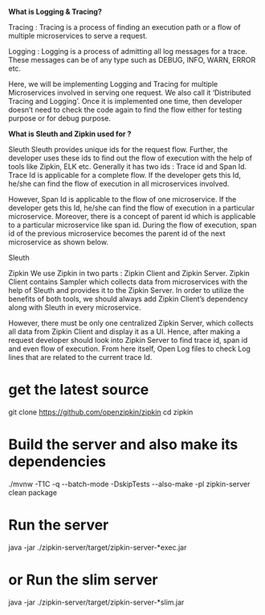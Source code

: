 

**What is Logging & Tracing?**

Tracing : Tracing is a process of finding an execution path or a flow of multiple microservices to serve a request.

Logging : Logging is a process of admitting all log messages for a trace. These messages can be of any type such as DEBUG, INFO, WARN, ERROR etc.

Here, we will be implementing Logging and Tracing for multiple Microservices involved in serving one request. We also call it ‘Distributed Tracing and Logging’. Once it is implemented one time, then developer doesn’t need to check the code again to find the flow either for testing purpose or for debug purpose.

**What is Sleuth and Zipkin used for ?**

Sleuth 
Sleuth provides unique ids for the request flow. Further, the developer uses these ids to find out the flow of execution with the help of tools like Zipkin, ELK etc. Generally it has two ids : Trace id and Span Id. Trace Id is applicable for a complete flow. If the developer gets this Id, he/she can find the flow of execution in all microservices involved.

However, Span Id is applicable to the flow of one microservice. If the developer gets this Id, he/she can find the flow of execution in a particular microservice. Moreover, there is a concept of parent id which is applicable to a particular microservice like span id. During the flow of execution, span id of the previous microservice becomes the parent id of the next microservice as shown below.

Sleuth

Zipkin 
We use Zipkin in two parts : Zipkin Client and Zipkin Server. Zipkin Client contains Sampler which collects data from microservices with the help of Sleuth and provides it to the Zipkin Server. In order to utilize the benefits of both tools, we should always add Zipkin Client’s dependency along with Sleuth in every microservice.

However, there must be only one centralized Zipkin Server, which collects all data from Zipkin Client and display it as a UI. Hence, after making a request developer should look into Zipkin Server to find trace id, span id and even flow of execution. From here itself, Open Log files to check Log lines that are related to the current trace Id.


# get the latest source
git clone https://github.com/openzipkin/zipkin
cd zipkin
# Build the server and also make its dependencies
./mvnw -T1C -q --batch-mode -DskipTests --also-make -pl zipkin-server clean package
# Run the server
java -jar ./zipkin-server/target/zipkin-server-*exec.jar
# or Run the slim server
java -jar ./zipkin-server/target/zipkin-server-*slim.jar

